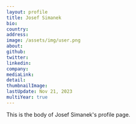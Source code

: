 ```yaml
---
layout: profile
title: Josef Simanek
bio: 
country: 
address: 
image: /assets/img/user.png
about:
github:
twitter: 
linkedin:
company: 
mediaLink:
detail:
thumbnailImage:
lastUpdate: Nov 21, 2023
multiYear: true
---
```


This is the body of Josef Simanek's profile page.

